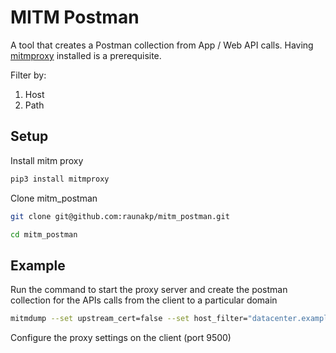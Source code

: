 # MITM Postman

A tool that creates a Postman collection from App / Web API calls. Having [mitmproxy](https://mitmproxy.org/) installed is a prerequisite.

Filter by:

1. Host
2. Path

## Setup

Install mitm proxy

```sh
pip3 install mitmproxy
```

Clone mitm_postman

```sh
git clone git@github.com:raunakp/mitm_postman.git
```

```sh
cd mitm_postman
```

## Example

Run the command to start the proxy server and create the postman collection for the APIs calls from the client to a particular domain

```sh
mitmdump --set upstream_cert=false --set host_filter="datacenter.example.com" --set path_filter="/api/v1/people/" --set collection_name="people_apis" --ssl-insecure -p 9500 -q -s "lib/postman.py"
```

Configure the proxy settings on the client (port 9500)